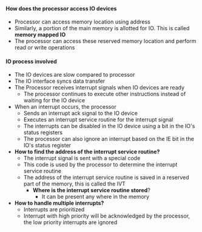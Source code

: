 
#### How does the processor access IO devices
- Processor can access memory location using address
- Similarly, a portion of the main memory is allotted for IO. This is called **memory mapped IO**
- The processor can access these reserved memory location and perform read or write operations

#### IO process involved
- The IO devices are slow compared to processor
- The IO interface syncs data transfer
- The Processor receives interrupt signals when IO devices are ready
	- The processor continues to execute other instructions instead of waiting for the IO device
- When an interrupt occurs, the processor
	- Sends an interrupt ack signal to the IO device
	- Executes an interrupt service routine for the interrupt signal
	- The interrupts can be disabled in the IO device using a bit in the IO's status registers
	- The processor can also ignore an interrupt based on the IE bit in the IO's status register
- **How to find the address of the interrupt service routine?**
	- The interrupt signal is sent with a special code
	- This code is used by the processor to determine the interrupt service routine
	- The address of the interrupt service routine is saved in a reserved part of the memory, this is called the IVT
		- **Where is the interrupt service routine stored**?
			- It can be present any where in the memory
- **How to handle multiple interrupts?**
	- Interrupts are prioritized
	- Interrupt with high priority will be acknowledged by the processor, the low priority interrupts are ignored 